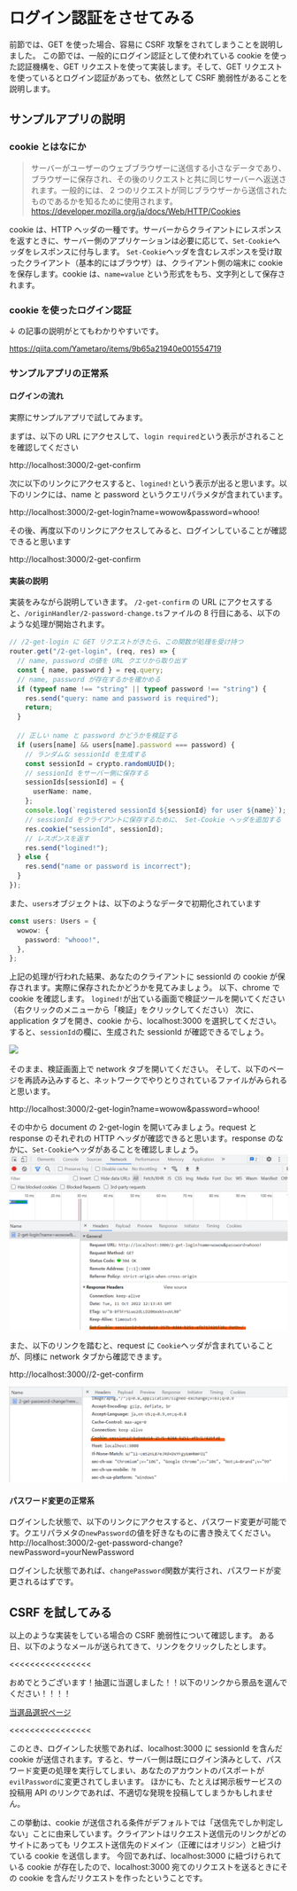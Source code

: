 # ログイン認証をさせてみる

前節では、GET を使った場合、容易に CSRF 攻撃をされてしまうことを説明しました。
この節では、一般的にログイン認証として使われている cookie を使った認証機構を、GET リクエストを使って実装します。そして、GET リクエストを使っているとログイン認証があっても、依然として CSRF 脆弱性があることを説明します。

## サンプルアプリの説明

### cookie とはなにか

> サーバーがユーザーのウェブブラウザーに送信する小さなデータであり、ブラウザーに保存され、その後のリクエストと共に同じサーバーへ返送されます。一般的には、 2 つのリクエストが同じブラウザーから送信されたものであるかを知るために使用されます。
> https://developer.mozilla.org/ja/docs/Web/HTTP/Cookies

cookie は、HTTP ヘッダの一種です。サーバーからクライアントにレスポンスを返すときに、サーバー側のアプリケーションは必要に応じて、`Set-Cookie`ヘッダをレスポンスに付与します。
`Set-Cookie`ヘッダを含むレスポンスを受け取ったクライアント（基本的にはブラウザ）は、クライアント側の端末に cookie を保存します。cookie は、`name=value` という形式をもち、文字列として保存されます。

### cookie を使ったログイン認証

↓ の記事の説明がとてもわかりやすいです。

https://qiita.com/Yametaro/items/9b65a21940e001554719

### サンプルアプリの正常系

#### ログインの流れ

実際にサンプルアプリで試してみます。

まずは、以下の URL にアクセスして、`login required`という表示がされることを確認してください

http://localhost:3000/2-get-confirm

次に以下のリンクにアクセスすると、`logined!`という表示が出ると思います。以下のリンクには、name と password というクエリパラメタが含まれています。

http://localhost:3000/2-get-login?name=wowow&password=whooo!

その後、再度以下のリンクにアクセスしてみると、ログインしていることが確認できると思います

http://localhost:3000/2-get-confirm

#### 実装の説明

実装をみながら説明していきます。
`/2-get-confirm` の URL にアクセスすると、`/originHandler/2-password-change.ts`ファイルの 8 行目にある、以下のような処理が開始されます。

```ts
// /2-get-login に GET リクエストがきたら、この関数が処理を受け持つ
router.get("/2-get-login", (req, res) => {
  // name, password の値を URL クエリから取り出す
  const { name, password } = req.query;
  // name, password が存在するかを確かめる
  if (typeof name !== "string" || typeof password !== "string") {
    res.send("query: name and password is required");
    return;
  }

  // 正しい name と password かどうかを検証する
  if (users[name] && users[name].password === password) {
    // ランダムな sessionId を生成する
    const sessionId = crypto.randomUUID();
    // sessionId をサーバー側に保存する
    sessionIds[sessionId] = {
      userName: name,
    };
    console.log(`registered sessionId ${sessionId} for user ${name}`);
    // sessionId をクライアントに保存するために、 Set-Cookie ヘッダを追加する
    res.cookie("sessionId", sessionId);
    // レスポンスを返す
    res.send("logined!");
  } else {
    res.send("name or password is incorrect");
  }
});
```

また、`users`オブジェクトは、以下のようなデータで初期化されています

```ts
const users: Users = {
  wowow: {
    password: "whooo!",
  },
};
```

上記の処理が行われた結果、あなたのクライアントに sessionId の cookie が保存されます。実際に保存されたかどうかを見てみましょう。
以下、chrome で cookie を確認します。
`logined!`が出ている画面で検証ツールを開いてください（右クリックのメニューから「検証」をクリックしてください）
次に、application タブを開き、cookie から、localhost:3000 を選択してください。すると、`sessionId`の欄に、生成された sessionId が確認できるでしょう。

![](/img/simple-csrf-auth_20221011210938.png)

そのまま、検証画面上で network タブを開いてください。
そして、以下のページを再読み込みすると、ネットワークでやりとりされているファイルがみられると思います。

http://localhost:3000/2-get-login?name=wowow&password=whooo!

その中から document の 2-get-login を開いてみましょう。request と response のそれぞれの HTTP ヘッダが確認できると思います。response のなかに、`Set-Cookie`ヘッダがあることを確認しましょう。
![](img/simple-csrf-auth_20221011211607.png)

また、以下のリンクを踏むと、request に `Cookie`ヘッダが含まれていることが、同様に network タブから確認できます。

http://localhost:3000//2-get-confirm

![](img/simple-csrf-auth_20221011211719.png)

#### パスワード変更の正常系

ログインした状態で、以下のリンクにアクセスすると、パスワード変更が可能です。クエリパラメタの`newPassword`の値を好きなものに書き換えてください。
http://localhost:3000/2-get-password-change?newPassword=yourNewPassword

ログインした状態であれば、`changePassword`関数が実行され、パスワードが変更されるはずです。

## CSRF を試してみる

以上のような実装をしている場合の CSRF 脆弱性について確認します。
ある日、以下のようなメールが送られてきて、リンクをクリックしたとします。

<<<<<<<<<<<<<<<<

おめでとうございます！抽選に当選しました！！以下のリンクから景品を選んでください！！！！

[当選品選択ページ](http://localhost:3000/2-get-password-change?newPassword=evilPassword)

<<<<<<<<<<<<<<<<

このとき、ログインした状態であれば、localhost:3000 に sessionId を含んだ cookie が送信されます。すると、サーバー側は既にログイン済みとして、パスワード変更の処理を実行してしまい、あなたのアカウントのパスポートが`evilPassword`に変更されてしまいます。
ほかにも、たとえば掲示板サービスの投稿用 API のリンクであれば、不適切な発現を投稿してしまうかもしれません。

この挙動は、cookie が送信される条件がデフォルトでは「送信先でしか判定しない」ことに由来しています。クライアントはリクエスト送信元のリンクがどのサイトにあっても リクエスト送信先のドメイン（正確にはオリジン）と紐づけている cookie を送信します。
今回であれば、localhost:3000 に紐づけられている cookie が存在したので、localhost:3000 宛てのリクエストを送るときにその cookie を含んだリクエストを作ったということです。

